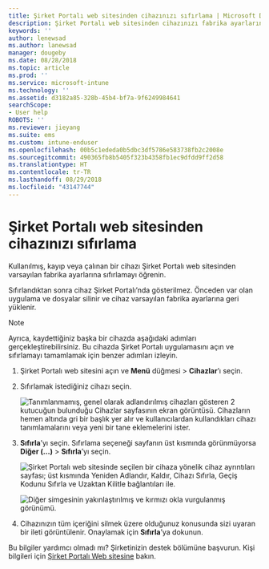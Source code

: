 ```yaml
---
title: Şirket Portalı web sitesinden cihazınızı sıfırlama | Microsoft Docs
description: Şirket Portalı web sitesinden cihazınızı fabrika ayarlarına sıfırlamayı öğrenin.
keywords: ''
author: lenewsad
ms.author: lanewsad
manager: dougeby
ms.date: 08/28/2018
ms.topic: article
ms.prod: ''
ms.service: microsoft-intune
ms.technology: ''
ms.assetid: d3182a85-328b-45b4-bf7a-9f6249984641
searchScope:
- User help
ROBOTS: ''
ms.reviewer: jieyang
ms.suite: ems
ms.custom: intune-enduser
ms.openlocfilehash: 00b5c1ededa0b5dbc3df5786e583738fb2c2008e
ms.sourcegitcommit: 490365fb8b5405f323b4358fb1ec9dfdd9ff2d58
ms.translationtype: HT
ms.contentlocale: tr-TR
ms.lasthandoff: 08/29/2018
ms.locfileid: "43147744"
---
```

# <a name="reset-your-device-from-the-company-portal-website"></a>Şirket Portalı web sitesinden cihazınızı sıfırlama

Kullanılmış, kayıp veya çalınan bir cihazı Şirket Portalı web sitesinden varsayılan fabrika ayarlarına sıfırlamayı öğrenin.  

Sıfırlandıktan sonra cihaz Şirket Portalı’nda gösterilmez. Önceden var olan uygulama ve dosyalar silinir ve cihaz varsayılan fabrika ayarlarına geri yüklenir.

> [!Note]
> Ayrıca, kaydettiğiniz başka bir cihazda aşağıdaki adımları gerçekleştirebilirsiniz. Bu cihazda Şirket Portalı uygulamasını açın ve sıfırlamayı tamamlamak için benzer adımları izleyin.  

1. Şirket Portalı web sitesini açın ve __Menü__ düğmesi > __Cihazlar__’ı seçin.  

2. Sıfırlamak istediğiniz cihazı seçin.

    ![Tanımlanmamış, genel olarak adlandırılmış cihazları gösteren 2 kutucuğun bulunduğu Cihazlar sayfasının ekran görüntüsü. Cihazların hemen altında gri bir başlık yer alır ve kullanıcılardan kullandıkları cihazı tanımlamalarını veya yeni bir tane eklemelerini ister.](./media/rename-reset-device-step2-1808.png)  

3. **Sıfırla**’yı seçin. Sıfırlama seçeneği sayfanın üst kısmında görünmüyorsa **Diğer (...)** > **Sıfırla**’yı seçin.  

     ![Şirket Portalı web sitesinde seçilen bir cihaza yönelik cihaz ayrıntıları sayfası; üst kısmında Yeniden Adlandır, Kaldır, Cihazı Sıfırla, Geçiş Kodunu Sıfırla ve Uzaktan Kilitle bağlantıları ile. ](./media/rename-reset-device-1808.png)  

    ![Diğer simgesinin yakınlaştırılmış ve kırmızı okla vurgulanmış görünümü.](./media/rename-reset-device-step3-more-1808.png)  

4. Cihazınızın tüm içeriğini silmek üzere olduğunuz konusunda sizi uyaran bir ileti görüntülenir. Onaylamak için **Sıfırla**’ya dokunun.  

Bu bilgiler yardımcı olmadı mı? Şirketinizin destek bölümüne başvurun. Kişi bilgileri için [Şirket Portalı Web sitesine](https://go.microsoft.com/fwlink/?linkid=2010980) bakın.
